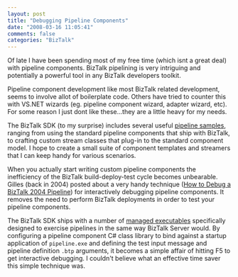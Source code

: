 ```yaml
---
layout: post
title: "Debugging Pipeline Components"
date: "2008-03-16 11:05:41"
comments: false
categories: "BizTalk"
---
```


Of late I have been spending most of my free time (which isnt a great deal) with pipeline components. BizTalk pipelining is very intriguing and potentially a powerful tool in any BizTalk developers toolkit.

Pipeline component development like most BizTalk related development, seems to involve allot of boilerplate code. Others have tried to counter this with VS.NET wizards (eg. pipeline component wizard, adapter wizard, etc). For some reason I just dont like these...they are a little heavy for my needs.

The BizTalk SDK (to my surprise) includes several useful [pipeline samples](http://msdn2.microsoft.com/en-us/library/aa578544.aspx), ranging from using the standard pipeline components that ship with BizTalk, to crafting custom stream classes that plug-in to the standard component model. I hope to create a small suite of component templates and streamers that I can keep handy for various scenarios.

When you actually start writing custom pipeline components the inefficiency of the BizTalk build-deploy-test cycle becomes unbearable. Gilles (back in 2004) posted about a very handy technique ([How to Debug a BizTalk 2004 Pipeline](http://blogs.msdn.com/gzunino/archive/2004/07/01/171281.aspx)) for interactively debugging pipeline components. It removes the need to perform BizTalk deployments in order to test your pipeline components.

The BizTalk SDK ships with a number of [managed executables](http://msdn2.microsoft.com/en-us/library/ms966489.aspx) specifically designed to exercise pipelines in the same way BizTalk Server would. By configuring a pipeline component C# class library to bind against a startup application of `pipeline.exe` and defining the test input message and  pipeline definition `.btp` arguments, it becomes a simple affair of hitting F5 to get interactive debugging. I couldn't believe what an effective time saver this simple technique was.
